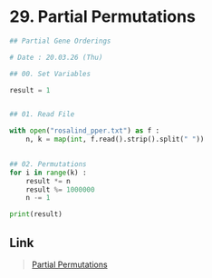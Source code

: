 # 29. Partial Permutations
```python
## Partial Gene Orderings

# Date : 20.03.26 (Thu)

## 00. Set Variables

result = 1


## 01. Read File

with open("rosalind_pper.txt") as f :
	n, k = map(int, f.read().strip().split(" "))
	

## 02. Permutations
for i in range(k) :
	result *= n
	result %= 1000000
	n -= 1

print(result)
```
## Link
> [Partial Permutations](http://rosalind.info/problems/pper/)
